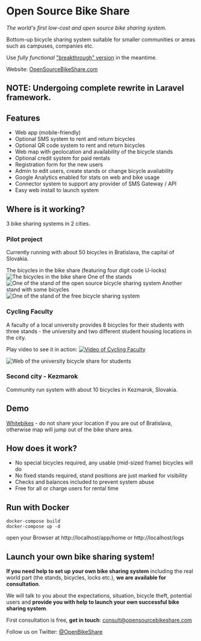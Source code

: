 Open Source Bike Share 
============ 
*The world's first low-cost and open source bike sharing system.* 
 
Bottom-up bicycle sharing system suitable for smaller communities or areas such as campuses, companies etc. 
 
Use *fully functional* ["breakthrough" version](https://github.com/mmmaly/OpenSourceBikeShare/tree/breakthrough) in the meantime. 
 
Website: [OpenSourceBikeShare.com](http://opensourcebikeshare.com) 
 
NOTE: Undergoing complete rewrite in Laravel framework. 
--------- 
 
Features 
---------- 
* Web app (mobile-friendly) 
* Optional SMS system to rent and return bicycles 
* Optional QR code system to rent and return bicycles 
* Web map with geolocation and availability of the bicycle stands 
* Optional credit system for paid rentals 
* Registration form for the new users 
* Admin to edit users, create stands or change bicycle availability 
* Google Analytics enabled for stats on web and bike usage 
* Connector system to support any provider of SMS Gateway / API 
* Easy web install to launch system 
 
Where is it working? 
--------- 
3 bike sharing systems in 2 cities. 
 
### Pilot project 
Currently running with about 50 bicycles in Bratislava, the capital of Slovakia. 
 
The bicycles in the bike share (featuring four digit code U-locks) 
![The bicycles in the bike share](http://i.cubeupload.com/Jr5pR3.jpg "Bicycles") 
One of the stands 
![One of the stand of the open source bicycle sharing system](http://whitebikes.info/stands/MAINSQ.jpg "The bicycles at one of the stands") 
Another stand with some bicycles 
![One of the stand of the free bicycle sharing system](http://whitebikes.info/stands/OLDMARKET.jpg "Another stand with the bicycles") 
 
### Cycling Faculty 
A faculty of a local university provides 8 bicycles for their students with three stands - the university and two different student housing locations in the city. 
 
Play video to see it in action: 
[![Video of Cycling Faculty](https://cloud.githubusercontent.com/assets/8550349/5429137/281c4e54-83e1-11e4-8f7d-8780eb1a59c6.jpg)](http://youtu.be/WDCRNr_xXTY?t=40s) 
 
![Web of the university bicycle share for students](https://cloud.githubusercontent.com/assets/8550349/5425915/ee90a994-832e-11e4-806e-a7e17242594d.png "Cycling Faculty student bicycle share") 
 
### Second city - Kezmarok 
Community run system with about 10 bicycles in Kezmarok, Slovakia. 
 
Demo 
--------- 
[Whitebikes](http://whitebikes.info) - do not share your location if you are out of Bratislava, otherwise map will jump out of the bike share area. 
 
How does it work? 
--------- 
* No special bicycles required, any usable (mid-sized frame) bicycles will do 
* No fixed stands required, stand positions are just marked for visibility 
* Checks and balances included to prevent system abuse 
* Free for all or charge users for rental time 


Run with Docker 
---------- 
    docker-compose build
    docker-compose up -d

open your Browser at http://localhost/app/home or http://localhost/logs

 
Launch your own bike sharing system! 
--------- 
**If you need help to set up your own bike sharing system** including the real world part (the stands, bicycles, locks etc.), **we are available for consultation**. 
 
We will talk to you about the expectations, situation, bicycle theft, potential users and **provide you with help to launch your own successful bike sharing system**. 
 
First consultation is free, **get in touch**: [consult@opensourcebikeshare.com](mailto:consult@opensourcebikeshare.com) 
 
Follow us on Twitter: [@OpenBikeShare](https://twitter.com/OpenBikeshare) 
